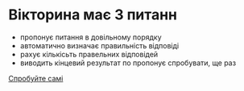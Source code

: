 # Вікторина має 3 питанн

- пропонує питання в довільному порядку
- автоматично визначає правильність відповіді
- рахує кількісьть правельних відповідей
- виводить кінцевий результат по пропонує спробувати, ще раз

[Спробуйте самі](https://pavlo-zubovych.github.io/JsUp_5/)
